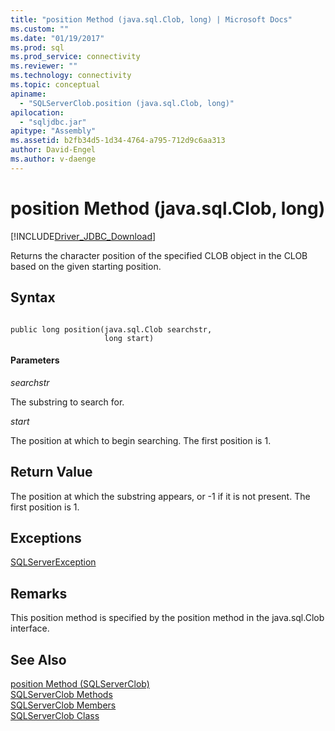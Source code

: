 ```yaml
---
title: "position Method (java.sql.Clob, long) | Microsoft Docs"
ms.custom: ""
ms.date: "01/19/2017"
ms.prod: sql
ms.prod_service: connectivity
ms.reviewer: ""
ms.technology: connectivity
ms.topic: conceptual
apiname: 
  - "SQLServerClob.position (java.sql.Clob, long)"
apilocation: 
  - "sqljdbc.jar"
apitype: "Assembly"
ms.assetid: b2fb34d5-1d34-4764-a795-712d9c6aa313
author: David-Engel
ms.author: v-daenge
---
```

# position Method (java.sql.Clob, long)
[!INCLUDE[Driver_JDBC_Download](../../../includes/driver_jdbc_download.md)]

  Returns the character position of the specified CLOB object in the CLOB based on the given starting position.  
  
## Syntax  
  
```  
  
public long position(java.sql.Clob searchstr,  
                     long start)  
```  
  
#### Parameters  
 *searchstr*  
  
 The substring to search for.  
  
 *start*  
  
 The position at which to begin searching. The first position is 1.  
  
## Return Value  
 The position at which the substring appears, or -1 if it is not present. The first position is 1.  
  
## Exceptions  
 [SQLServerException](../../../connect/jdbc/reference/sqlserverexception-class.md)  
  
## Remarks  
 This position method is specified by the position method in the java.sql.Clob interface.  
  
## See Also  
 [position Method &#40;SQLServerClob&#41;](../../../connect/jdbc/reference/position-method-sqlserverclob.md)   
 [SQLServerClob Methods](../../../connect/jdbc/reference/sqlserverclob-methods.md)   
 [SQLServerClob Members](../../../connect/jdbc/reference/sqlserverclob-members.md)   
 [SQLServerClob Class](../../../connect/jdbc/reference/sqlserverclob-class.md)  
  
  
